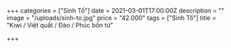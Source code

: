 +++
categories = ["Sinh Tố"]
date = 2021-03-01T17:00:00Z
description = ""
image = "/uploads/sinh-to.jpg"
price = "42.000"
tags = ["Sinh Tố"]
title = "Kiwi / Việt quất / Đào / Phúc bồn tử"

+++
